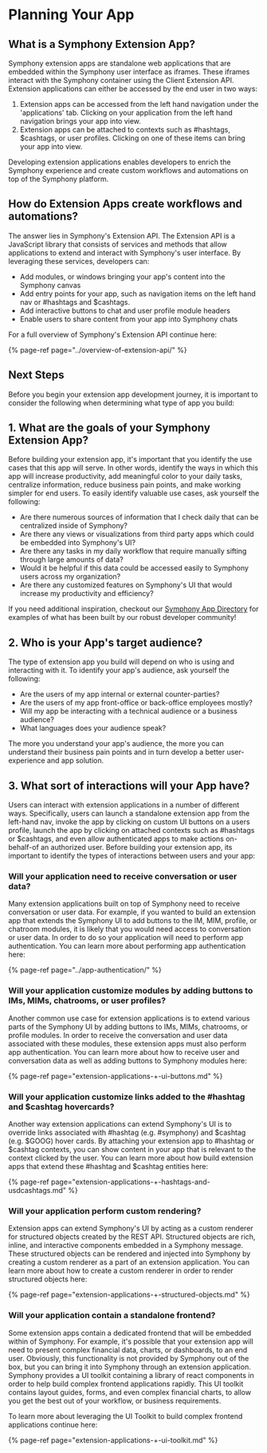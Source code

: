 # Planning Your App

## What is a Symphony Extension App?

Symphony extension apps are standalone web applications that are embedded within the Symphony user interface as iframes.  These iframes interact with the Symphony container using the Client Extension API. Extension applications can either be accessed by the end user in two ways:

1. Extension apps can be accessed from the left hand navigation under the 'applications' tab.  Clicking on your application from the left hand navigation brings your app into view.
2. Extension apps can be attached to contexts such as \#hashtags, $cashtags, or user profiles.  Clicking on one of these items can bring your app into view.    

Developing extension applications enables developers to enrich the Symphony experience and create custom workflows and automations on top of the Symphony platform.

## How do Extension Apps create workflows and automations?

The answer lies in Symphony's Extension API. The Extension API is a JavaScript library that consists of services and methods that allow applications to extend and interact with Symphony's user interface. By leveraging these services, developers can:

* Add modules, or windows bringing your app's content into the Symphony canvas
* Add entry points for your app, such as navigation items on the left hand nav or \#hashtags and $cashtags.
* Add interactive buttons to chat and user profile module headers
* Enable users to share content from your app into Symphony chats

For a full overview of Symphony's Extension API continue here:

{% page-ref page="../overview-of-extension-api/" %}

## Next Steps

Before you begin your extension app development journey, it is important to consider the following when determining what type of app you build:

## 1.  What are the goals of your Symphony Extension App?

Before building your extension app, it's important that you identify the use cases that this app will serve. In other words, identify the ways in which this app will increase productivity, add meaningful color to your daily tasks, centralize information, reduce business pain points, and make working simpler for end users. To easily identify valuable use cases, ask yourself the following:

* Are there numerous sources of information that I check daily that can be centralized inside of Symphony?
* Are there any views or visualizations from third party apps which could be embedded into Symphony's UI?
* Are there any tasks in my daily workflow that require manually sifting through large amounts of data?
* Would it be helpful if this data could be accessed easily to Symphony users across my organization?
* Are there any customized features on Symphony's UI that would increase my productivity and efficiency?

If you need additional inspiration, checkout our [Symphony App Directory](https://symphony.com/resource/app-directory/) for examples of what has been built by our robust developer community!

## 2.  Who is your App's target audience?

The type of extension app you build will depend on who is using and interacting with it.  To identify your app's audience, ask yourself the following:

* Are the users of my app internal or external counter-parties?
* Are the users of my app front-office or back-office employees mostly?
* Will my app be interacting with a technical audience or a business audience?
* What languages does your audience speak?

The more you understand your app's audience, the more you can understand their business pain points and in turn develop a better user-experience and app solution.

## 3.  What sort of interactions will your App have?

Users can interact with extension applications in a number of different ways. Specifically, users can launch a standalone extension app from the left-hand nav, invoke the app by clicking on custom UI buttons on a users profile, launch the app by clicking on attached contexts such as \#hashtags or $cashtags, and even allow authenticated apps to make actions on-behalf-of an authorized user. Before building your extension app, its important to identify the types of interactions between users and your app:

### Will your application need to receive conversation or user data?

Many extension applications built on top of Symphony need to receive conversation or user data. For example, if you wanted to build an extension app that extends the Symphony UI to add buttons to the IM, MIM, profile, or chatroom modules, it is likely that you would need access to conversation or user data. In order to do so your application will need to perform app authentication. You can learn more about performing app authentication here:

{% page-ref page="../app-authentication/" %}

### Will your application customize modules by adding buttons to IMs, MIMs, chatrooms, or user profiles?

Another common use case for extension applications is to extend various parts of the Symphony UI by adding buttons to IMs, MIMs, chatrooms, or profile modules. In order to receive the conversation and user data associated with these modules, these extension apps must also perform app authentication. You can learn more about how to receive user and conversation data as well as adding buttons to Symphony modules here:

{% page-ref page="extension-applications-+-ui-buttons.md" %}

### Will your application customize links added to the \#hashtag and $cashtag hovercards?

Another way extension applications can extend Symphony's UI is to override links associated with \#hashtag \(e.g. \#symphony\) and $cashtag \(e.g. $GOOG\) hover cards. By attaching your extension app to \#hashtag or $cashtag contexts, you can show content in your app that is relevant to the context clicked by the user. You can learn more about how build extension apps that extend these \#hashtag and $cashtag entities here:

{% page-ref page="extension-applications-+-hashtags-and-usdcashtags.md" %}

### Will your application perform custom rendering?

Extension apps can extend Symphony's UI by acting as a custom renderer for structured objects created by the REST API. Structured objects are rich, inline, and interactive components embedded in a Symphony message. These structured objects can be rendered and injected into Symphony by creating a custom renderer as a part of an extension application. You can learn more about how to create a custom renderer in order to render structured objects here:

{% page-ref page="extension-applications-+-structured-objects.md" %}

### Will your application contain a standalone frontend?

Some extension apps contain a dedicated frontend that will be embedded within of Symphony. For example, it's possible that your extension app will need to present complex financial data, charts, or dashboards, to an end user. Obviously, this functionality is not provided by Symphony out of the box, but you can bring it into Symphony through an extension application.  Symphony provides a UI toolkit containing a library of react components in order to help build complex frontend applications rapidly. This UI toolkit contains layout guides, forms, and even complex financial charts, to allow you get the best out of your workflow, or business requirements.

To learn more about leveraging the UI Toolkit to build complex frontend applications continue here:

{% page-ref page="extension-applications-+-ui-toolkit.md" %}

